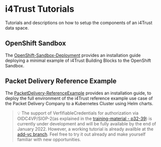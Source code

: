 # i4Trust Tutorials

Tutorials and descriptions on how to setup the components of an i4Trust data space.



## OpenShift Sandbox

The [OpenShift-Sandbox-Deployment](./OpenShift-Sandbox-Deployment) provides an installation guide 
deploying a minimal example of i4Trust Building Blocks to the OpenShift Sandbox.



## Packet Delivery Reference Example

The [PacketDelivery-ReferenceExample](./PacketDelivery-ReferenceExample) provides an installation guide, 
to deploy the full environment of the i4Trust reference example use case of the Packet Delivery 
Company to a Kubernetes Cluster using Helm charts.

> :bulb: The support of VerfifiableCredentials for authorization via OIDC4VP/SIOP-2(as explained in the [training-material - p32-39](https://raw.githubusercontent.com/i4Trust/training/main/2_Technology/7_Specific_components_for_Data_Spaces/i4Trust%20Data%20Spaces%20-%20Detailed%20look%20into%20the%20reference%20example.pdf)) is currently under development and will be fully available by the end of January 2022. However, a working tutorial is already availble at the [add-vc branch](https://github.com/i4Trust/tutorials/tree/add-vc). Feel free to try it out already and make yourself familiar with new opportunities. 
